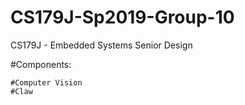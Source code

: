 # CS179J-Sp2019-Group-10
CS179J - Embedded Systems Senior Design

#Components:

	#Computer Vision
	#Claw
